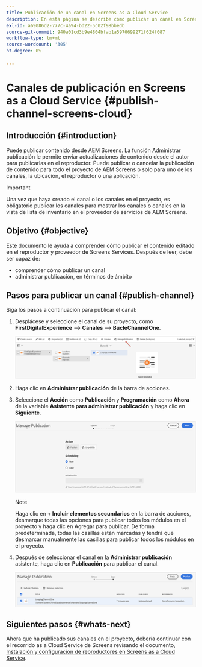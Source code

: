 ```yaml
---
title: Publicación de un canal en Screens as a Cloud Service
description: En esta página se describe cómo publicar un canal en Screens as a Cloud Service.
exl-id: a69086d2-777c-4a94-bd22-5c02f98bbedb
source-git-commit: 940a01cd3b9e4804bfab1a5970699271f624f087
workflow-type: tm+mt
source-wordcount: '305'
ht-degree: 0%

---
```


# Canales de publicación en Screens as a Cloud Service {#publish-channel-screens-cloud}

## Introducción {#introduction}

Puede publicar contenido desde AEM Screens. La función Administrar publicación le permite enviar actualizaciones de contenido desde el autor para publicarlas en el reproductor. Puede publicar o cancelar la publicación de contenido para todo el proyecto de AEM Screens o solo para uno de los canales, la ubicación, el reproductor o una aplicación.

>[!IMPORTANT]
>Una vez que haya creado el canal o los canales en el proyecto, es obligatorio publicar los canales para mostrar los canales o canales en la vista de lista de inventario en el proveedor de servicios de AEM Screens.

## Objetivo {#objective}

Este documento le ayuda a comprender cómo publicar el contenido editado en el reproductor y proveedor de Screens Services. Después de leer, debe ser capaz de:

* comprender cómo publicar un canal
* administrar publicación, en términos de ámbito

## Pasos para publicar un canal {#publish-channel}

Siga los pasos a continuación para publicar el canal:

1. Desplácese y seleccione el canal de su proyecto, como **FirstDigitalExperience** —> **Canales** —> **BucleChannelOne**.

   ![](/help/screens-cloud/assets/create-content/managepub-1.png)

1. Haga clic en **Administrar publicación** de la barra de acciones.

1. Seleccione el **Acción** como **Publicación** y **Programación** como **Ahora** de la variable **Asistente para administrar publicación** y haga clic en **Siguiente**.

   ![](/help/screens-cloud/assets/create-content/managepub-2.png)

   >[!NOTE]
   >Haga clic en **+ Incluir elementos secundarios** en la barra de acciones, desmarque todas las opciones para publicar todos los módulos en el proyecto y haga clic en Agregar para publicar. De forma predeterminada, todas las casillas están marcadas y tendrá que desmarcar manualmente las casillas para publicar todos los módulos en el proyecto.

1. Después de seleccionar el canal en la **Administrar publicación** asistente, haga clic en **Publicación** para publicar el canal.

   ![](/help/screens-cloud/assets/create-content/managepub-3.png)


## Siguientes pasos {#whats-next}

Ahora que ha publicado sus canales en el proyecto, debería continuar con el recorrido as a Cloud Service de Screens revisando el documento, [Instalación y configuración de reproductores en Screens as a Cloud Service](/help/screens-cloud/creating-content/manage-publish.md).
